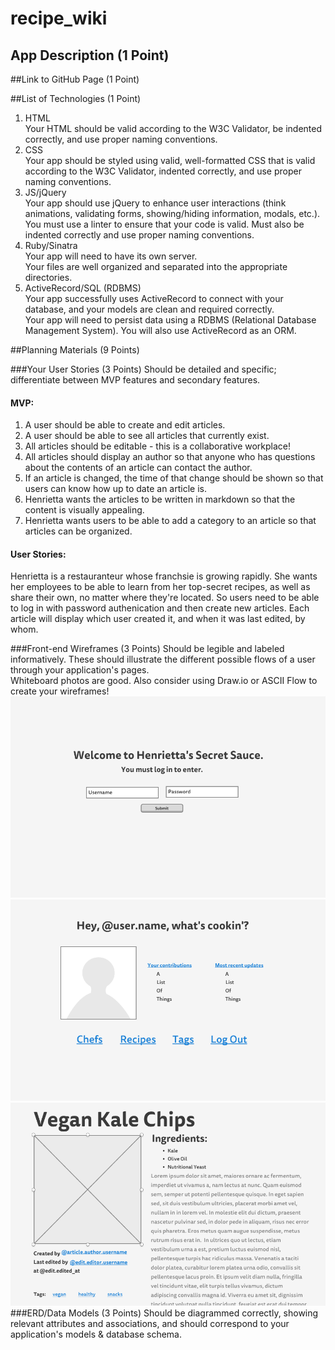 # recipe_wiki

## App Description (1 Point)

##Link to GitHub Page (1 Point)

##List of Technologies (1 Point)
1. HTML<br>
Your HTML should be valid according to the W3C Validator, be indented correctly, and use proper naming conventions.
1. CSS<br>
Your app should be styled using valid, well-formatted CSS that is valid according to the W3C Validator, indented correctly, and use proper naming conventions.
1. JS/jQuery<br>
Your app should use jQuery to enhance user interactions (think animations, validating forms, showing/hiding information, modals, etc.).<br>
You must use a linter to ensure that your code is valid. Must also be indented correctly and use proper naming conventions.
1. Ruby/Sinatra<br>
Your app will need to have its own server. <br>
Your files are well organized and separated into the appropriate directories.
1. ActiveRecord/SQL (RDBMS)<br>
Your app successfully uses ActiveRecord to connect with your database, and your models are clean and required correctly. <br>
Your app will need to persist data using a RDBMS (Relational Database Management System). You will also use ActiveRecord as an ORM.

##Planning Materials (9 Points)

###Your User Stories (3 Points)
Should be detailed and specific; differentiate between MVP features and secondary features.<br>
#### MVP:
1. A user should be able to create and edit articles.<br>
2. A user should be able to see all articles that currently exist.<br>
3. All articles should be editable - this is a collaborative workplace!<br>
4. All articles should display an author so that anyone who has questions about the contents of an article can contact the author.<br>
5. If an article is changed, the time of that change should be shown so that users can know how up to date an article is.<br>
6. Henrietta wants the articles to be written in markdown so that the content is visually appealing.<br>
7. Henrietta wants users to be able to add a category to an article so that articles can be organized.<br>

#### User Stories:
Henrietta is a restauranteur whose franchsie is growing rapidly. She wants her employees to be able to learn from her top-secret recipes, as well as share their own, no matter where they're located. So users need to be able to log in with password authenication and then create new articles. Each article will display which user created it, and when it was last edited, by whom. 

###Front-end Wireframes (3 Points)
Should be legible and labeled informatively. These should illustrate the different possible flows of a user through your application's pages.<br>
Whiteboard photos are good. Also consider using Draw.io or ASCII Flow to create your wireframes!<br>
![alt text](https://github.com/francesharlow/recipe_wiki/blob/master/img/splash.png "splash")
![alt text](https://github.com/francesharlow/recipe_wiki/blob/master/img/home.png "home")
![alt text](https://github.com/francesharlow/recipe_wiki/blob/master/img/article.png "article")
###ERD/Data Models (3 Points)
Should be diagrammed correctly, showing relevant attributes and associations, and should correspond to your application's models & database schema.<br>





